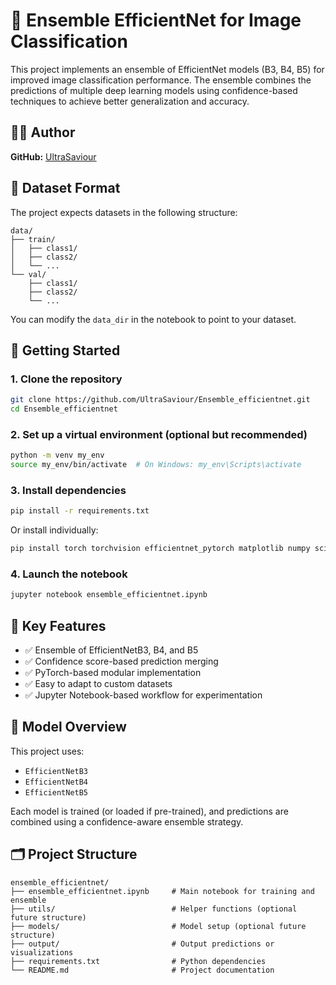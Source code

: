 # 🧠 Ensemble EfficientNet for Image Classification

This project implements an ensemble of EfficientNet models (B3, B4, B5) for improved image classification performance. The ensemble combines the predictions of multiple deep learning models using confidence-based techniques to achieve better generalization and accuracy.

## 🧑‍💻 Author

**GitHub:** [UltraSaviour](https://github.com/UltraSaviour)

## 📁 Dataset Format

The project expects datasets in the following structure:

```
data/
├── train/
│   ├── class1/
│   ├── class2/
│   └── ...
└── val/
    ├── class1/
    ├── class2/
    └── ...
```

You can modify the `data_dir` in the notebook to point to your dataset.

## 🚀 Getting Started

### 1. Clone the repository

```bash
git clone https://github.com/UltraSaviour/Ensemble_efficientnet.git
cd Ensemble_efficientnet
```

### 2. Set up a virtual environment (optional but recommended)

```bash
python -m venv my_env
source my_env/bin/activate  # On Windows: my_env\Scripts\activate
```

### 3. Install dependencies

```bash
pip install -r requirements.txt
```

Or install individually:

```bash
pip install torch torchvision efficientnet_pytorch matplotlib numpy scikit-learn tqdm seaborn notebook
```

### 4. Launch the notebook

```bash
jupyter notebook ensemble_efficientnet.ipynb
```

## 📌 Key Features

- ✅ Ensemble of EfficientNetB3, B4, and B5
- ✅ Confidence score-based prediction merging
- ✅ PyTorch-based modular implementation
- ✅ Easy to adapt to custom datasets
- ✅ Jupyter Notebook-based workflow for experimentation

## 🧠 Model Overview

This project uses:

- `EfficientNetB3`
- `EfficientNetB4`
- `EfficientNetB5`

Each model is trained (or loaded if pre-trained), and predictions are combined using a confidence-aware ensemble strategy.

## 🗂️ Project Structure

```
ensemble_efficientnet/
├── ensemble_efficientnet.ipynb     # Main notebook for training and ensemble
├── utils/                          # Helper functions (optional future structure)
├── models/                         # Model setup (optional future structure)
├── output/                         # Output predictions or visualizations
├── requirements.txt                # Python dependencies
└── README.md                       # Project documentation
```
